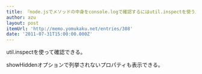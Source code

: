 ```yaml
---
title: 『node.jsでメソッドの中身をconsole.logで確認するにはutil.inspectを使う』
author: azu
layout: post
itemUrl: 'http://memo.yomukaku.net/entries/308'
date: '2011-07-31T15:00:00.000Z'
---
```

util.inspectを使って確認できる。

showHiddenオプションで列挙されないプロパティも表示できる。
